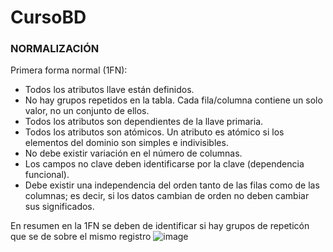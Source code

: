 # CursoBD

### NORMALIZACIÓN
Primera forma normal (1FN):
- Todos los atributos llave están definidos.
- No hay grupos repetidos en la tabla. Cada fila/columna contiene un solo valor, no un conjunto de ellos.
- Todos los atributos son dependientes de la llave primaria.
- Todos los atributos son atómicos. Un atributo es atómico si los elementos del dominio son simples e indivisibles.
- No debe existir variación en el número de columnas.
- Los campos no clave deben identificarse por la clave (dependencia funcional).
- Debe existir una independencia del orden tanto de las filas como de las columnas; es decir, si los datos cambian de orden no deben cambiar sus significados.

En resumen en la 1FN se deben de identificar si hay grupos de repeticón que se de sobre el mismo registro
![image](https://user-images.githubusercontent.com/44008977/122304084-428a2f00-ceca-11eb-8ddf-b141bb00e66e.png)
